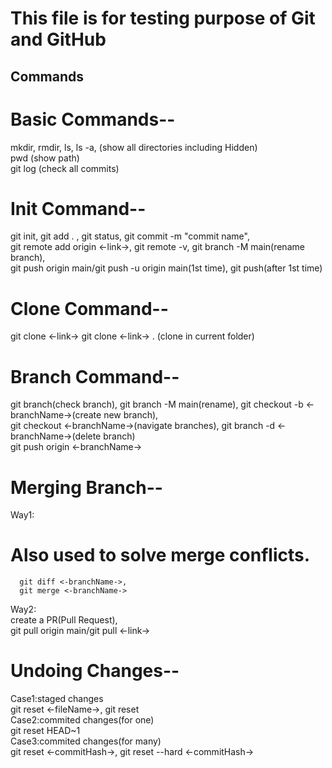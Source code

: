 # This file is for testing purpose of Git and GitHub

## Commands
# Basic Commands--<br>
  mkdir,
  rmdir,
  ls, 
  ls -a, (show all directories including Hidden)  
  pwd (show path)<br>
  git log (check all commits)

# Init Command--<br>
  git init, git add . , git status, git commit -m "commit name",<br>
  git remote add origin <-link->, git remote -v, git branch -M main(rename branch), <br>
  git push origin main/git push -u origin main(1st time), git push(after 1st time) <br>

# Clone Command--<br>
  git clone <-link-> 
  git clone <-link-> . (clone in current folder)

# Branch Command--<br>
  git branch(check branch), git branch -M main(rename), git checkout -b <-branchName->(create new branch),<br> 
  git checkout <-branchName->(navigate branches), git branch -d <-branchName->(delete branch)<br>
  git push origin <-branchName->

# Merging Branch--<br>
  Way1:<br>
  # Also used to solve merge conflicts.
      git diff <-branchName->,
      git merge <-branchName->

  Way2:<br>
      create a PR(Pull Request),<br>
      git pull origin main/git pull <-link->

# Undoing Changes--<br>
  Case1:staged changes <br>
        git reset <-fileName->, 
        git reset
  <br>
  Case2:commited changes(for one)<br>
        git reset HEAD~1
  <br>
  Case3:commited changes(for many)<br>
        git reset <-commitHash->,
        git reset --hard <-commitHash->